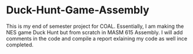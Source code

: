 # Duck-Hunt-Game-Assembly
This is my end of semester project for COAL.
Essentially, I am making the NES game Duck Hunt but from scratch in MASM 615 Assembly.
I will add comments in the code and compile a report exlaining my code as well ince completed.
